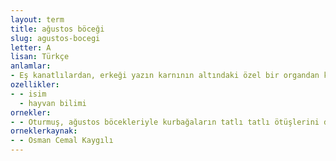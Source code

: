 ```yaml
---
layout: term
title: ağustos böceği
slug: agustos-bocegi
letter: A
lisan: Türkçe
anlamlar:
- Eş kanatlılardan, erkeği yazın karnının altındaki özel bir organdan kesik ve sürekli ses çıkaran bir böcek; orak böceği (Cicada plebeja)
ozellikler:
- - isim
  - hayvan bilimi
ornekler:
- - Oturmuş, ağustos böcekleriyle kurbağaların tatlı tatlı ötüşlerini dinliyorduk.
orneklerkaynak:
- - Osman Cemal Kaygılı
---
```

